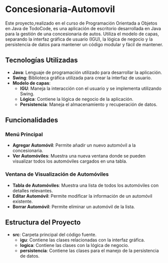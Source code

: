 # Concesionaria-Automovil

Este proyecto,realizado en el curso de Programación Orientada a Objetos en Java de TodoCode, es una aplicación de escritorio desarrollada en Java para la gestión de una concesionaria de autos. Utiliza el modelo de capas, separando la interfaz gráfica de usuario (IGU), la lógica de negocio y la persistencia de datos para mantener un código modular y fácil de mantener.

## Tecnologías Utilizadas

- **Java**: Lenguaje de programación utilizado para desarrollar la aplicación.
- **Swing**: Biblioteca gráfica utilizada para crear la interfaz de usuario.
- **Modelo de capas**:
  - **IGU**: Maneja la interacción con el usuario y se implementa utilizando Swing.
  - **Lógica**: Contiene la lógica de negocio de la aplicación.
  - **Persistencia**: Maneja el almacenamiento y recuperación de datos.

## Funcionalidades

### Menú Principal

- **Agregar Automóvil**: Permite añadir un nuevo automóvil a la concesionaria.
- **Ver Automóviles**: Muestra una nueva ventana donde se pueden visualizar todos los automóviles cargados en una tabla.

### Ventana de Visualización de Automóviles

- **Tabla de Automóviles**: Muestra una lista de todos los automóviles con detalles relevantes.
- **Editar Automóvil**: Permite modificar la información de un automóvil existente.
- **Borrar Automóvil**: Permite eliminar un automóvil de la lista.

## Estructura del Proyecto

- **src**: Carpeta principal del código fuente.
  - **igu**: Contiene las clases relacionadas con la interfaz gráfica.
  - **logica**: Contiene las clases con la lógica de negocio.
  - **persistencia**: Contiene las clases para el manejo de la persistencia de datos.
